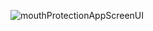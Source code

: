 
![mouthProtectionAppScreenUI](https://github.com/user-attachments/assets/dfa2824e-fb2d-43c6-ac9d-4f0b7dd14f8d)
